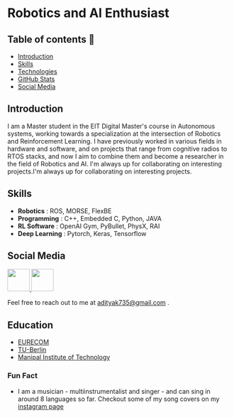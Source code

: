 # Robotics and AI Enthusiast

## Table of contents :notebook:
- [Introduction](#introduction-page_with_curl)
- [Skills](#skills-file_folder)
- [Technologies](#technologies-computer)
- [GitHub Stats](#github-stats-chart_with_upwards_trend)
- [Social Media](#social-media-speech_balloon)

## Introduction 
I am a Master student in the EIT Digital Master's course in Autonomous systems, working towards a specialization at the intersection of Robotics and Reinforcement Learning. I have previously worked in various fields in hardware and software, and on projects that range from cognitive radios to RTOS stacks, and now I aim to combine them and become a researcher in the field of Robotics and AI. I'm always up for collaborating on interesting projects.I'm always up for collaborating on interesting projects.

## Skills
- **Robotics** : ROS, MORSE, FlexBE
- **Programming** : C++, Embedded C, Python, JAVA
- **RL Software** : OpenAI Gym, PyBullet, PhysX, RAI
- **Deep Learning** : Pytorch, Keras, Tensorflow

## Social Media
<a href="https://www.linkedin.com/in/aditya-mohan-52734b132/" target="_blank">
  <img src="https://upload.wikimedia.org/wikipedia/commons/thumb/e/e9/Linkedin_icon.svg/512px-Linkedin_icon.svg.png" height=50 />
</a>

<a href="https://medium.com/@adityak735" target="_blank">
  <img src="https://cdn4.iconfinder.com/data/icons/social-media-2210/24/Medium-512.png" height=50 />
</a>

Feel free to reach out to me at adityak735@gmail.com .

## Education
- [EURECOM](http://www.eurecom.fr/en)
- [TU-Berlin](https://www.tu.berlin/)
- [Manipal Institute of Technology](https://manipal.edu/mit.html)

### Fun Fact
- I am a musician - multiinstrumentalist and singer - and can sing in around 8 languages so far. Checkout some of my song covers on my [instagram page](https://www.instagram.com/melodic.musings/)
